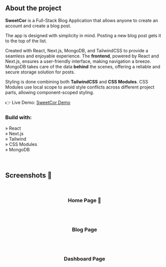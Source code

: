 
<div align='center'></div>

<h2>About the project</h2>

<p><b>SweetCor</b> is a Full-Stack Blog Application that allows anyone to create an account and create a blog post.

 The app is designed with simplicity in mind. Posting a new blog post gets it to the top of the list.

Created with React, Next.js, MongoDB, and TailwindCSS to provide a seamless and enjoyable experience. 
The <b>frontend</b>, powered by React and Next.js, ensures a user-friendly interface, making navigation a breeze. <br/>
MongoDB takes care of the data <b>behind</b> the scenes, offering a reliable and secure storage solution for posts. <br/>

Styling is done combining both <b>TailwindCSS</b> and <b>CSS Modules</b>. CSS Modules use local scope to avoid style conflicts across different project parts, allowing component-scoped styling.
</p>

👉 Live Demo: <a href='https://sweetcor-ssg.vercel.app/'>SweetCor Demo</a>

<h3>Build with:</h3>

» React<br>
» Next.js <br>
» Tailwind <br>
» CSS Modules<br>
» MongoDB <br>

<br>

<h2>Screenshots 📸</h2>
<br>
<h3 align='center'>Home Page 🏡</h3>

<div align='center'>

</div>

<br><br>

<h3 align='center'>Blog Page</h3>

<div align='center'>

</div>

<br><br>

<h3 align='center'>Dashboard Page</h3>

<div align='center'>

</div>
